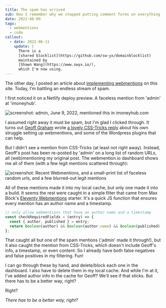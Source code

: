 ```yaml
---
title: The spam has arrived
sub: Now I remember why we stopped putting comment forms on everything.
date: 2022-06-09
tags:
  - webmentions
  - code
callout:
  - date: 2022-06-11
    update: |
      There is a
      [shared blocklist](https://github.com/sw-yx/domainblocklist)
      maintained by
      [Shawn Wang](https://www.swyx.io/),
      which I'm now using.
---
```


The other day, I posted an article about
[implementing webmentions](/2022/06/04/indiweb/)
on this site.
Today, I'm battling an endless stream
of spam.

<!-- intro -->

I first noticed it on a Netlify deploy preview.
A faceless mention from 'admin'
at 'imoneyhub'.

<img webc:is="u-img" src="2022/mention-spam.jpg" alt="screenshot: admin, June 9, 2022, mentioned this in imoneyhub.com">

I assumed right away it must be spam,
but I'm glad I clicked through.
It turns out
[Geoff Graham](https://css-tricks.com/author/geoffgraham/)
wrote
[a lovely CSS-Tricks reply](https://css-tricks.com/am-i-on-the-indieweb-yet/)
about his own struggle
setting up webmentions,
and some of the Wordpress plugins
that can help.

But I didn't see a mention from CSS-Tricks
(at least not right away).
Instead,
Geoff's post has been re-posted by 'admin'
on a long list of random URLs,
all (web)mentioning my original post.
The webmention.io dashboard shows me all of them
(with a few legit mentions scattered through):

<img webc:is="u-img" src="2022/mention-spam-list.jpg" alt="screenshot: Recent Webmentions, and a small-print list of faceless random urls, and a few blurred-out legit mentions">

All of these mentions made it into my local cache,
but only one made it into a build.
It seems the rest were caught in a simple filter
that came from
Max Böck's
[Eleventy Webmentions](https://github.com/maxboeck/eleventy-webmentions)
starter.
It's a quick JS function
that ensures every mention has an author name
and a timestamp.

```js
// only allow webmentions that have an author name and a timestamp
const checkRequiredFields = (entry) => {
  const { author, published } = entry;
  return Boolean(author) && Boolean(author.name) && Boolean(published);
};
```

That caught all but one of the spam mentions
('admin' made it through!),
but it also caught the mention from CSS-Tricks,
which doesn't include Geoff's info,
a timestamp,
or even content.
So I already have both
false negatives and false positives
in my filtering. Fun!

I can go through these by hand,
and delete/block each one in the dashboard.
I also have to delete them in my local cache.
And while I'm at it,
I've added author info in the cache for Geoff?
We'll see if that sticks.
But there has to be a better way, right?

Right?

_There has to be a better way, right?_
